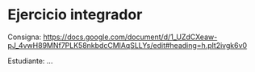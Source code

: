 # Ejercicio integrador

Consigna:
https://docs.google.com/document/d/1_UZdCXeaw-pJ_4vwH89MNf7PLK58nkbdcCMlAqSLLYs/edit#heading=h.plt2ivgk6v0

Estudiante:
...
